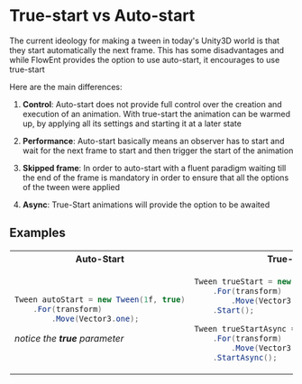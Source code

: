 # True-start vs Auto-start

The current ideology for making a tween in today's Unity3D world is that they start automatically the next frame. This has some disadvantages and while FlowEnt provides the option to use auto-start, it encourages to use true-start

Here are the main differences:

1. **Control**: Auto-start does not provide full control over the creation and execution of an animation. With true-start the animation can be warmed up, by applying all its settings and starting it at a later state

2. **Performance**: Auto-start basically means an observer has to start and wait for the next frame to start and then trigger the start of the animation

3. **Skipped frame**: In order to auto-start with a fluent paradigm waiting till the end of the frame is mandatory in order to ensure that all the options of the tween were applied

4. **Async**: True-Start animations will provide the option to be awaited

## Examples

<table style="border: transparent 1px solid; ">
    <tr>
        <th>Auto-Start</th>
        <th>True-Start</th>
    </tr>
    <tr>
<td>

``` csharp
Tween autoStart = new Tween(1f, true)
    .For(transform)
        .Move(Vector3.one);
```

_notice the **true** parameter_
</td>
<td>

``` csharp
Tween trueStart = new Tween(1f)
    .For(transform)
        .Move(Vector3.one)
    .Start();

Tween trueStartAsync = await new Tween(1f)
    .For(transform)
        .Move(Vector3.one)
    .StartAsync();
```
</td>
    </tr>
</table>

